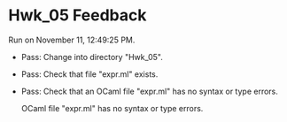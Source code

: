 # Hwk_05 Feedback

Run on November 11, 12:49:25 PM.

+ Pass: Change into directory "Hwk_05".

+ Pass: Check that file "expr.ml" exists.

+ Pass: Check that an OCaml file "expr.ml" has no syntax or type errors.

    OCaml file "expr.ml" has no syntax or type errors.



